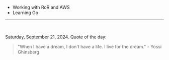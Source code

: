 - Working with RoR and AWS
- Learning Go

---

<br>

<!-- quote_marker -->
Saturday, September 21, 2024. Quote of the day:

> "When I have a dream, I don't have a life.  I live for the dream." - Yossi Ghinsberg
